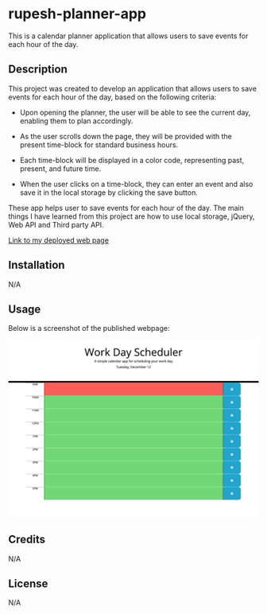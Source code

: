 # rupesh-planner-app
This is a calendar planner application that allows users to save events for each hour of the day.

## Description

This project was created to develop an application that allows users to save events for each hour of the day, based on the following criteria:

- Upon opening the planner, the user will be able to see the current day, enabling them to plan accordingly.

- As the user scrolls down the page, they will be provided with the present time-block for standard business hours.

- Each time-block will be displayed in a color code, representing past, present, and future time.

- When the user clicks on a time-block, they can enter an event and also save it in the local storage by clicking the save button.

These app helps user to save events for each hour of the day.
The main things I have learned from this project are how to use local storage, jQuery, Web API and Third party API.

[Link to my deployed web page](https://rrana5106.github.io/rupesh-planner-app/)

## Installation
N/A

## Usage
Below is a screenshot of the published webpage:

![Rupesh-Password-demo](./images/rupesh-planner.png)


## Credits
N/A

## License
N/A
